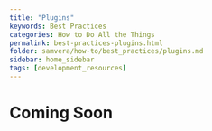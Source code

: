 ```yaml
---
title: "Plugins"
keywords: Best Practices
categories: How to Do All the Things
permalink: best-practices-plugins.html
folder: samvera/how-to/best_practices/plugins.md
sidebar: home_sidebar
tags: [development_resources]
---
```


# Coming Soon
